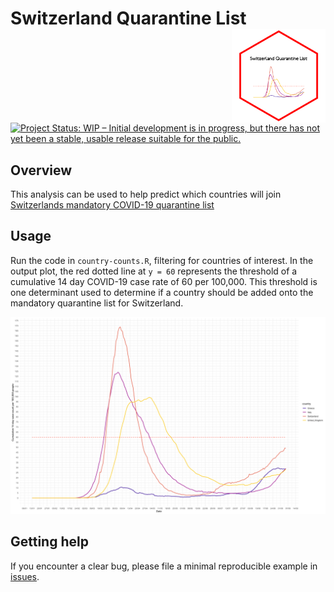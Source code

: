 # Switzerland Quarantine List <img src='www/logo.png' align="right" height="150" /></a>

[![Project Status: WIP – Initial development is in progress, but there has not yet been a stable, usable release suitable for the public.](https://www.repostatus.org/badges/latest/wip.svg)](https://www.repostatus.org/#wip)

## Overview
This analysis can be used to help predict which countries will join [Switzerlands mandatory COVID-19 quarantine list](https://www.bag.admin.ch/bag/en/home/krankheiten/ausbrueche-epidemien-pandemien/aktuelle-ausbrueche-epidemien/novel-cov/empfehlungen-fuer-reisende/quarantaene-einreisende.html)

## Usage
Run the code in `country-counts.R`, filtering for countries of interest. In the output plot, the red dotted line at `y = 60` represents the threshold of a cumulative 14 day COVID-19 case rate of 60 per 100,000. This threshold is one determinant used to determine if a country should be added onto the mandatory quarantine list for Switzerland.

<img src='www/example-plot.png' align="centre"/>

## Getting help
If you encounter a clear bug, please file a minimal reproducible example
in [issues](https://github.com/MikeJohnPage/switzerland-quarantine-list/issues).
